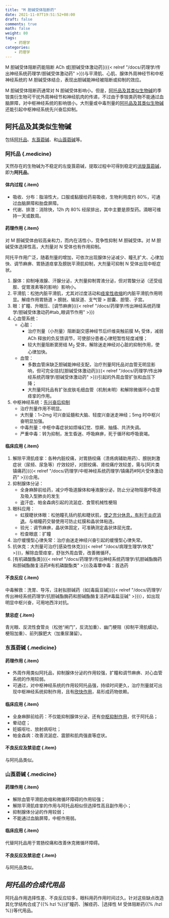 ```yaml
---
title: "M 胆碱受体阻断药"
date: 2021-11-07T19:51:52+08:00
draft: false
comments: true
math: false
weight: 80
tags:
    - 药理学
categories:
    - 药理学
---
```


M 胆碱受体阻断药能阻断 ACh 或[胆碱受体激动药]({{< relref "/docs/药理学/传出神经系统药理学/胆碱受体激动药" >}})与平滑肌、心肌、腺体外周神经节和中枢神经系统的 M 胆碱受体结合，表现出胆碱能神经被阻断或抑制的效应。

M 胆碱受体阻断药通常对 N 胆碱受体影响小。但是，[阿托品及其类似生物碱](#阿托品及其类似生物碱)的季铵类衍生物可干扰外周神经节和神经肌肉的传递，不过由于季铵类药物不能通过血脑屏障，对中枢神经系统的影响很小。大剂量或中毒剂量的[阿托品及其类似生物碱](#阿托品及其类似生物碱)还能引起中枢神经系统先兴奋后抑制。

<!--more-->

## 阿托品及其类似生物碱

包括[阿托品](#阿托品)、[东莨菪碱](#东莨菪碱)、和[山莨菪碱](#山莨菪碱)等。

### 阿托品 {.medicine}

天然存在的生物碱为不稳定的左旋莨菪碱，提取过程中可得到稳定的<ins>消旋莨菪碱</ins>，即为**阿托品**。

#### 体内过程 {.item}

- 吸收、分布：脂溶性大，口服或黏膜给药易吸收，生物利用度约 80%，可通过血脑屏障和胎盘屏障。
- 代谢、排泄：消除快，12h 内 80% 经尿排出，其中主要是原型药。滴眼可维持一天或数周。

#### 药理作用 {.item}

对 M 胆碱受体由较高亲和力，而内在活性小，竞争性抑制 M 胆碱受体。对 M 胆碱受体选择性高，大剂量对 N 受体也有作用抑制。

阿托平作用广泛，随着剂量的增加，可依次出现腺体分泌减少、瞳孔扩大、心律加快、调节麻痹、胃肠道痉挛及膀胱平滑肌抑制，大剂量可抑制 N 受体出现中枢症状。

1. 腺体：抑制唾液腺、汗腺分泌，大剂量抑制胃液分泌，但对胃酸分泌（还受组胺、促胃液素等的影响）影响小。
2. 平滑肌：松弛内脏平滑肌，尤其对过度活动和<ins>痉挛性收缩</ins>的内脏平滑肌作用明显。解痉作用胃肠道 > 膀胱、输尿道、支气管 > 胆囊、胆管、子宫。
3. 眼：扩瞳、升眼压、[调节麻痹]({{< relref "/docs/药理学/传出神经系统药理学/胆碱受体激动药#tab_眼调节作用" >}})
4. 心血管系统：
    - 心脏：
        - 治疗剂量（小剂量）阻断副交感神经节后纤维突触前膜 M<sub>1</sub> 受体，减弱 ACh 释放的负反馈调节，可使部分患者心律短暂性轻度减慢；
        - 较大剂量阻断窦房结 M<sub>2</sub> 受体，解除迷走神经对心脏的抑制作用，使心律加快。
    - 血管：
        - 多数血管床缺乏胆碱能神经支配，治疗剂量阿托品对血管无明显影响，但可完全拮抗[胆碱受体激动药]({{< relref "/docs/药理学/传出神经系统药理学/胆碱受体激动药" >}})引起的外周血管扩张和血压下降；
        - 大剂量阿托品有扩张皮肤毛细血管（机制未明）和解除微循环小血管痉挛的作用。
5. 中枢神经系统：<ins>先兴奋后抑制</ins>
    - 治疗剂量作用不明显。
    - 大剂量：1\~2mg 可兴奋延髓和大脑、轻度兴奋迷走神经；5mg 时中枢兴奋明显加强。
    - 中毒剂量：中枢中毒症状如烦噪幻觉、惊厥、抽搐、共济失调。
    - 严重中毒：转为抑制，发生昏迷、呼吸麻痹，死于循环和呼吸衰竭。

#### 临床应用 {.item}

1. 解除平滑肌痉挛：各种内脏绞痛，对胃肠绞痛（溃疡病辅助用药）、膀胱刺激症状（尿频、尿急等）疗效较好，对胆绞痛、肾绞痛疗效较差，需与[阿片类镇痛药]({{< relref "/docs/药理学/中枢神经系统药理学/镇痛药#阿片受体激动药" >}})合用。
2. 抑制腺体分泌：
    - 全身麻醉前给药，减少呼吸道腺体和唾液腺分泌，防止分泌物阻塞呼吸道及吸入型肺炎的发生
    - 盗汗症、帕金森病引起的流涎症、食管机械性梗阻
3. 眼科应用：
    - 虹膜睫状体眼：松弛瞳孔括约肌和睫状肌，<ins>使之充分休息，有利于炎症消退</ins>。与缩瞳药交替使用可防止虹膜和晶状体粘连。
    - 验光：调节麻痹，晶状体固定，可准确测定晶状体屈光度。
    - 检查眼底：扩瞳
4. 治疗缓慢型心律失常：治疗由迷走神经兴奋引起的缓慢型心律失常。
5. 抗休克：大剂量可治疗[感染性休克]({{< relref "/docs/病理生理学/休克" >}})，解除血管痉挛，舒张外周血管，改善微循环。
6. [有机磷酸酯类]({{< relref "/docs/药理学/传出神经系统药理学/抗胆碱酯酶药和胆碱酯酶复活药#有机磷酸酯类" >}})及毒蕈中毒：首选药

#### 不良反应 {.item}

中毒解救：洗胃、导泻，注射拟胆碱药（如[毒扁豆碱]({{< relref "/docs/药理学/传出神经系统药理学/抗胆碱酯酶药和胆碱酯酶复活药#毒扁豆碱" >}})），如出现明显中枢兴奋，可用地西泮对抗。

#### 禁忌症 {.item}

青光眼、反流性食管炎（松弛“闸门”，反流加重）、幽门梗阻（抑制平滑肌蠕动，梗阻加重）、前列腺肥大（加重尿潴留）。

### 东莨菪碱 {.medicine}

#### 药理作用 {.item}

- 外周作用类似阿托品，抑制腺体分泌的作用较强，扩瞳和调节麻痹、对心血管系统的作用较弱。
- 可通过，对中枢神经系统的作用较阿托品强，持续时间更久，治疗剂量就可出现中枢神经系统抑制作用，且有<ins>欣快作用</ins>，易形成药物依赖。

#### 临床应用 {.item}

- 全身麻醉前给药：不仅能抑制腺体分泌，还有<ins>中枢抑制作用</ins>，优于阿托品；
- 晕动症；
- 妊娠呕吐、放射病呕吐；
- 帕金森病：改善流涎症、震颤和肌肉强直等症状。

#### 不良反应及禁忌症 {.item}

与阿托品类似。

### 山莨菪碱 {.medicine}

#### 药理作用 {.item}

- 解除血管平滑肌收缩和微循环障碍的作用较强；
- 解除平滑肌痉挛的作用与阿托品相似但选择性高且副作用小；
- 抑制腺体分泌的作用较弱；
- 不能通过血脑屏障，中枢作用弱。

#### 临床应用 {.item}

代替阿托品用于胃肠绞痛和改善休克微循环障碍。

#### 不良反应及禁忌症 {.item}

与阿托品类似。

## *阿托品的合成代用品*

阿托品作用选择性差、不良反应较多，眼科用药作用时间过久。针对这些缺点改造其化学结构合成了{{% hzl %}}扩瞳药、|解痉药、|选择性 M 受体阻断药{{% /hzl %}}等代用品。

